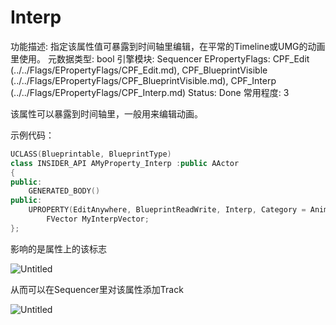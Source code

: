 # Interp

功能描述: 指定该属性值可暴露到时间轴里编辑，在平常的Timeline或UMG的动画里使用。
元数据类型: bool
引擎模块: Sequencer
EPropertyFlags: CPF_Edit (../../Flags/EPropertyFlags/CPF_Edit.md), CPF_BlueprintVisible (../../Flags/EPropertyFlags/CPF_BlueprintVisible.md), CPF_Interp (../../Flags/EPropertyFlags/CPF_Interp.md)
Status: Done
常用程度: 3

该属性可以暴露到时间轴里，一般用来编辑动画。

示例代码：

```cpp
UCLASS(Blueprintable, BlueprintType)
class INSIDER_API AMyProperty_Interp :public AActor
{
public:
	GENERATED_BODY()
public:
	UPROPERTY(EditAnywhere, BlueprintReadWrite, Interp, Category = Animation)
		FVector MyInterpVector;
};
```

影响的是属性上的该标志

![Untitled](Interp/Untitled.png)

从而可以在Sequencer里对该属性添加Track

![Untitled](Interp/Untitled%201.png)